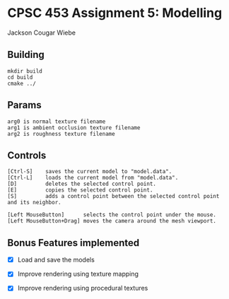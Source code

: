 # CPSC 453 Assignment 5: Modelling
Jackson Cougar Wiebe

## Building

    mkdir build
    cd build
    cmake ../

## Params

    arg0 is normal texture filename
    arg1 is ambient occlusion texture filename
    arg2 is roughness texture filename

## Controls

    [Ctrl-S]	saves the current model to "model.data".
    [Ctrl-L]	loads the current model from "model.data".
    [D]			deletes the selected control point.
    [E]			copies the selected control point.
    [S]			adds a control point between the selected control point and its neighbor.

    [Left MouseButton]		selects the control point under the mouse.
    [Left MouseButton+Drag] moves the camera around the mesh viewport.

## Bonus Features implemented

- [x] Load and save the models
- [x] Improve rendering using texture mapping
- [x] Improve rendering using procedural textures

